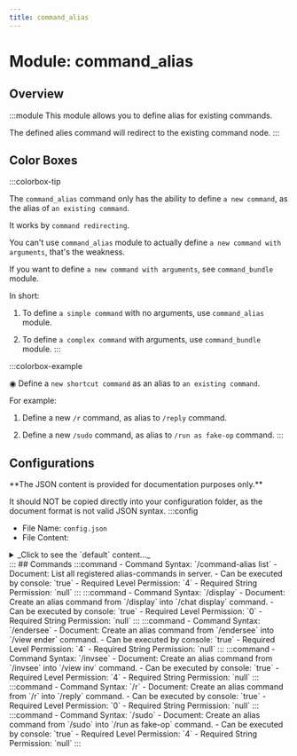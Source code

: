 ```yaml
---
title: command_alias
---
```



# Module: command_alias

## Overview
:::module
  This module allows you to define alias for existing commands.
  
  The defined alies command will redirect to the existing command node.
:::
## Color Boxes

:::colorbox-tip

  The `command_alias` command only has the ability to define `a new command`, as the alias of `an existing command`.
  
  It works by `command redirecting`.
  
  You can't use `command_alias` module to actually define `a new command with arguments`, that's the weakness.
  
  If you want to define `a new command with arguments`, see `command_bundle` module.
  
  
  
  In short:
  
  1. To define `a simple command` with no arguments, use `command_alias` module.
  
  2. To define `a complex command` with arguments, use `command_bundle` module.
:::

:::colorbox-example

  ◉ Define a `new shortcut command` as an alias to `an existing command`.
  
  For example:
  
  1. Define a new `/r` command, as alias to `/reply` command.
  
  2. Define a new `/sudo` command, as alias to `/run as fake-op` command.
:::

## Configurations
<Admonition type="warning" icon="" title="">
**The JSON content is provided for documentation purposes only.**

It should NOT be copied directly into your configuration folder, as the document format is not valid JSON syntax.
</Admonition>
:::config
- File Name: `config.json`
- File Content: 
<details>

<summary>_Click to see the `default` content..._</summary>

```json showLineNumbers title="config/fuji/modules/command_alias/config.json"
{
  /* Defined `alias` for `existing commands`. */
  "alias_commands": [
    {
      "enable": true,
      "document": "Create an alias command from `/r` into `/reply` command.",
      "requirement": {
        "level": 0,
        "string": null
      },
      "from": [
        "r"
      ],
      "to": [
        "reply"
      ]
    },
    {
      "enable": true,
      "document": "Create an alias command from `/display` into `/chat display` command.",
      "requirement": {
        "level": 0,
        "string": null
      },
      "from": [
        "display"
      ],
      "to": [
        "chat",
        "display"
      ]
    },
    {
      "enable": true,
      "document": "Create an alias command from `/sudo` into `/run as fake-op` command.",
      "requirement": {
        "level": 4,
        "string": null
      },
      "from": [
        "sudo"
      ],
      "to": [
        "run",
        "as",
        "fake-op"
      ]
    },
    {
      "enable": true,
      "document": "Create an alias command from `/wb` into `/workbench` command.",
      "requirement": {
        "level": 4,
        "string": null
      },
      "from": [
        "wb"
      ],
      "to": [
        "workbench"
      ]
    },
    {
      "enable": true,
      "document": "Create an alias command from `/ec` into `/enderchest` command.",
      "requirement": {
        "level": 4,
        "string": null
      },
      "from": [
        "ec"
      ],
      "to": [
        "enderchest"
      ]
    },
    {
      "enable": true,
      "document": "Create an alias command from `/invsee` into `/view inv` command.",
      "requirement": {
        "level": 4,
        "string": null
      },
      "from": [
        "invsee"
      ],
      "to": [
        "view",
        "inv"
      ]
    },
    {
      "enable": true,
      "document": "Create an alias command from `/endersee` into `/view ender` command.",
      "requirement": {
        "level": 4,
        "string": null
      },
      "from": [
        "endersee"
      ],
      "to": [
        "view",
        "ender"
      ]
    }
  ]
}
```
</details>
:::
## Commands
:::command
- Command Syntax: `/command-alias list`
- Document:   List all registered alias-commands in server.
- Can be executed by console: `true`
- Required Level Permission: `4`
- Required String Permission: `null`
:::
:::command
- Command Syntax: `/display`
- Document:   Create an alias command from `/display` into `/chat display` command.
- Can be executed by console: `true`
- Required Level Permission: `0`
- Required String Permission: `null`
:::
:::command
- Command Syntax: `/endersee`
- Document:   Create an alias command from `/endersee` into `/view ender` command.
- Can be executed by console: `true`
- Required Level Permission: `4`
- Required String Permission: `null`
:::
:::command
- Command Syntax: `/invsee`
- Document:   Create an alias command from `/invsee` into `/view inv` command.
- Can be executed by console: `true`
- Required Level Permission: `4`
- Required String Permission: `null`
:::
:::command
- Command Syntax: `/r`
- Document:   Create an alias command from `/r` into `/reply` command.
- Can be executed by console: `true`
- Required Level Permission: `0`
- Required String Permission: `null`
:::
:::command
- Command Syntax: `/sudo`
- Document:   Create an alias command from `/sudo` into `/run as fake-op` command.
- Can be executed by console: `true`
- Required Level Permission: `4`
- Required String Permission: `null`
:::
